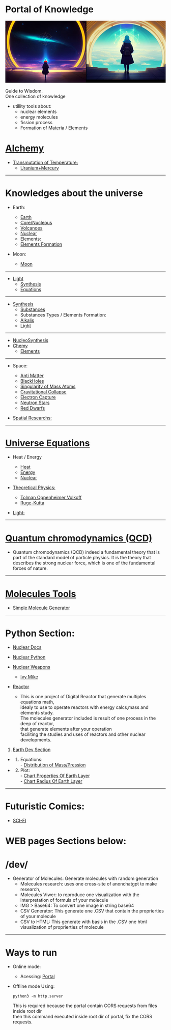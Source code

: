 # Portal of Knowledge   
 ![Portal](./portal.png)  
  
Guide to Wisdom.  
One collection of knowledge   
 - utillity tools about:  
      - nuclear elements  
      - energy molecules  
      - fission process  
      - Formation of Materia / Elements  
# [Alchemy](./assets/docs/universe/Alchemy/readme.md)  
 - [Transmutation of Temperature:](/assets/docs/universe/Alchemy/transmutation/temperature.md)  
   - [Uranium+Mercury](/assets/docs/universe/Alchemy/fusion/1/uranium-mercury.md)  

-------------

# Knowledges about the universe  
- Earth:
  - [Earth](./assets/docs/earth/readme.md)  
  - [Core/Nucleous](./assets/docs/earth/core/readme.md)   
  - [Volcanoes](./assets/docs/earth/earth/volcanoes/readme.md)  
  - [Nuclear](./assets/docs/nuclear/readme.md)  
  -  Elements:
    - [Elements Formation](./assets/docs/earth/elements/formation/readme.md)  

- Moon:
  - [Moon](./assets/docs/moon/readme.md)    
--------------
- [Light](./assets/docs/universe/light/readme.md)  
   - [Synthesis](./assets/docs/universe/light/synthesis/readme.md)  
   - [Equations](./assets/docs/universe/light/equations/readme.md)  
--------------
- [Synthesis](./assets/docs/synthesis/readme.md)  
  - [Substances](./assets/docs/synthesis/substances/readme.md)  
  - Substances Types / Elements Formation:
   - [Alkalis](./assets/docs/synthesis/substances/types/Alkalis/readme.md)  
   - [Light](./assets/docs/universe/light/synthesis/readme.md)   
--------------
- [NucleoSynthesis](./assets/docs/nucleosynthesis/readme.md)  
- [Chemy](./assets/docs/universe/chemy/README.md)   
   - [Elements](./assets/docs/universe/chemy/Elements/readme.md)  
--------------
- Space:  
  - [Anti Matter](./assets/docs/antimatter/readme.md)     
  - [BlackHoles](./assets/docs/universe/space/blackholes/readme.md)  
  - [Singularity of Mass Atoms](./assets/docs/universe/space/blackholes/singularity_mass-atoms.md)  
  - [Gravitational Collapse](./assets/docs/universe/space/knowledges/Gravitational_Collapse.md)  
  - [Electron Capture](./assets/docs/universe/space/knowledges/electron_capture.md)    
  - [Neutron Stars](./assets/docs/universe/space/neutron-stars/readme.md)  
  - [Red Dwarfs](./assets/docs/universe/space/red-dwarf/readme.md)  
      
- [Spatial Researchs:](./assets/docs/universe/spatial/readme.md)
--------------
# [Universe Equations](./assets/docs/universe/equations/README.md)   
- Heat / Energy   
  - [Heat](./assets/docs/universe/equations/Heat-Energy/Heat/readme.md)   
  - [Energy](./assets/docs/universe/equations/Heat-Energy/Energy/readme.md)   
  - [Nuclear](./assets/docs/universe/equations/Heat-Energy/Nuclear/readme.md)   
- [Theoretical Physics:](./assets/docs/universe/equations/Theoretical-Physics/readme.md)  
  - [Tolman Oppenheimer Volkoff](./assets/docs/universe/equations/Theoretical-Physics/Tolman-Oppenheimer-Volkoff.md)   
  - [Ruge-Kutta](./assets/docs/universe/equations/Theoretical-Physics/Runge-Kutta.md)   
       
- [Light:](./assets/docs/universe/light/equations/readme.md)   
--------------
# [Quantum chromodynamics (QCD)](./assets/addons/python/QCD)  
  - Quantum chromodynamics (QCD)
     indeed a fundamental theory that is part of the standard model of 
      particle physics. It is the theory that describes the strong nuclear 
      force, which is one of the fundamental forces of nature.
--------------
# [Molecules Tools](./assets/addons/python/molecules)  
  - [Simple Molecule Generator](./assets/addons/python/molGenerator)  
--------------

# Python Section:
- [Nuclear Docs](./assets/docs/nuclear/)   
- [Nuclear Python](./assets/addons/python/Nuclear/)  
- [Nuclear Weapons](./assets/addons/python/Nuclear/Weapons/)  
  - [Ivy Mike](./assets/addons/python/Nuclear/weapons/ivyMike)   
  
- [Reactor](./assets/addons/python/Reactor)  
  - This is one project of Digital Reactor that generate multiples equations math,  
     idealy to use to operate reactors with energy calcs,mass and elements study.  
      The molecules generator included is result of one process in the deep of reactor,  
       that generate elements after your operation  
        faciliting the studies and uses of reactors and other nuclear developments.  
1. [Earth Dev Section](/assets/addons/python/dev/earth/readme.md)   
 - 1. Equations:   
                -  [Distribution of Mass/Pression](/assets/addons/python/dev/earth/equations/1.py)   
   
 - 2. Plot:  
          - [Chart Properties Of Earth Layer](/assets/addons/python/dev/earth/plot/earth_layers-properties.py)  
          - [Chart Radius Of Earth Layer](/assets/addons/python/dev/earth/plot/earth_layers-radius.py)   

--------------  
# Futuristic Comics:  
- [SCI-FI](./assets/docs/earth/sci-fi/readme.md)    

 # WEB pages Sections below:   
 
# /dev/  
  - Generator of Molecules: Generate molecules with random generation   
     - Molecules research: uses one cross-site of anonchatgpt to make research,   
     - Molecules Viwer: to reproduce one visualization with the interpretation of formula of your molecule  
      - IMG > Base64: To convert one image in string base64  
      - CSV Generator: This generate one .CSV that contain the proprierties of your molecule  
      - CSV to HTML: This generate with basis in the .CSV one html visualization of proprierties of molecule  
--------------
# Ways to run  
  - Online mode:
    - Acessing: [Portal](https://emeraldtable.github.io/portal/)  
  - Offline mode Using:  
  
        python3 -m http.server  
  
     This is required because the portal contain CORS requests from files inside root dir  
      then this command executed inside root dir of portal, fix the CORS requests.  
